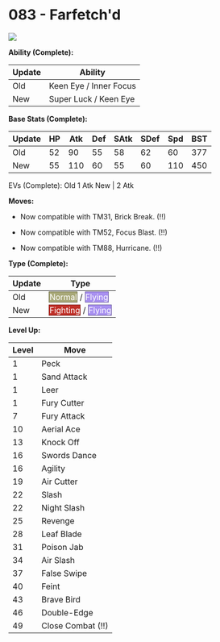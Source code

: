 # 083 - Farfetch'd
![][083]

**Ability (Complete):**

Update | Ability
---    | ---
Old    | Keen Eye / Inner Focus
New    | Super Luck / Keen Eye

**Base Stats (Complete):**

Update | HP | Atk | Def | SAtk | SDef | Spd | BST
---    | ---| --- | --- | ---  | ---  | --- | ---
Old    | 52 |  90 |  55 |  58  |  62  |  60  |  377
New    | 55 |  110 |  60 |  55  |  60  |  110  |  450

EVs (Complete):
Old     1 Atk
New    | 2 Atk

**Moves:**

 - Now compatible with TM31, Brick Break. (!!)

 - Now compatible with TM52, Focus Blast. (!!)

 - Now compatible with TM88, Hurricane. (!!)

**Type (Complete):**

Update | Type
---    | ---
Old    | <span style="color:white; background:#A8A878; border: 1px solid #6D6D4E">Normal</span> / <span style="color:white; background:#A890F0; border: 1px solid #6D5E9C">Flying</span>
New    | <span style="color:white; background:#C03028; border: 1px solid #7D1F1A">Fighting</span> / <span style="color:white; background:#A890F0; border: 1px solid #6D5E9C">Flying</span>

**Level Up:**

Level | Move
---   | ---
  1   | Peck
  1   | Sand Attack
  1   | Leer
  1   | Fury Cutter
  7   | Fury Attack
 10   | Aerial Ace
 13   | Knock Off
 16   | Swords Dance
 16   | Agility
 19   | Air Cutter
 22   | Slash
 22   | Night Slash
 25   | Revenge
 28   | Leaf Blade
 31   | Poison Jab
 34   | Air Slash
 37   | False Swipe
 40   | Feint
 43   | Brave Bird
 46   | Double-Edge
 49   | Close Combat (!!)



[083]: /img/pokemon/083.png
